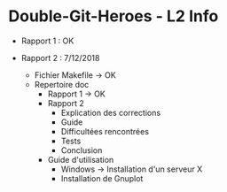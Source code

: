 # Double-Git-Heroes - L2 Info

* Rapport 1 : OK

* Rapport 2 : 7/12/2018

  * Fichier Makefile -> OK
  * Repertoire doc
    * Rapport 1 -> OK
    * Rapport 2
      * Explication des corrections
      * Guide
      * Difficultées rencontrées
      * Tests
      * Conclusion
    * Guide d'utilisation
      * Windows -> Installation d'un serveur X
      * Installation de Gnuplot
